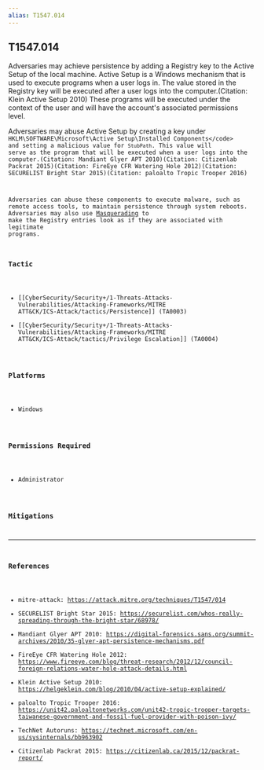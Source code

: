 ```yaml
---
alias: T1547.014
---
```


## T1547.014

Adversaries may achieve persistence by adding a Registry key to the Active Setup of the local machine. Active Setup is a Windows mechanism that is used to execute programs when a user logs in. The value stored in the Registry key will be executed after a user logs into the computer.(Citation: Klein Active Setup 2010) These programs will be executed under the context of the user and will have the account's associated permissions level.

Adversaries may abuse Active Setup by creating a key under <code> HKLM\SOFTWARE\Microsoft\Active Setup\Installed Components\</code> and setting a malicious value for <code>StubPath</code>. This value will serve as the program that will be executed when a user logs into the computer.(Citation: Mandiant Glyer APT 2010)(Citation: Citizenlab Packrat 2015)(Citation: FireEye CFR Watering Hole 2012)(Citation: SECURELIST Bright Star 2015)(Citation: paloalto Tropic Trooper 2016)

Adversaries can abuse these components to execute malware, such as remote access tools, to maintain persistence through system reboots. Adversaries may also use [Masquerading](https://attack.mitre.org/techniques/T1036) to make the Registry entries look as if they are associated with legitimate programs.


### Tactic
- [[CyberSecurity/Security+/1-Threats-Attacks-Vulnerabilities/Attacking-Frameworks/MITRE ATT&CK/ICS-Attack/tactics/Persistence]] (TA0003)
- [[CyberSecurity/Security+/1-Threats-Attacks-Vulnerabilities/Attacking-Frameworks/MITRE ATT&CK/ICS-Attack/tactics/Privilege Escalation]] (TA0004)

### Platforms
- Windows

### Permissions Required
- Administrator

### Mitigations


---
### References

- mitre-attack: https://attack.mitre.org/techniques/T1547/014
- SECURELIST Bright Star 2015: https://securelist.com/whos-really-spreading-through-the-bright-star/68978/
- Mandiant Glyer APT 2010: https://digital-forensics.sans.org/summit-archives/2010/35-glyer-apt-persistence-mechanisms.pdf
- FireEye CFR Watering Hole 2012: https://www.fireeye.com/blog/threat-research/2012/12/council-foreign-relations-water-hole-attack-details.html
- Klein Active Setup 2010: https://helgeklein.com/blog/2010/04/active-setup-explained/
- paloalto Tropic Trooper 2016: https://unit42.paloaltonetworks.com/unit42-tropic-trooper-targets-taiwanese-government-and-fossil-fuel-provider-with-poison-ivy/
- TechNet Autoruns: https://technet.microsoft.com/en-us/sysinternals/bb963902
- Citizenlab Packrat 2015: https://citizenlab.ca/2015/12/packrat-report/
